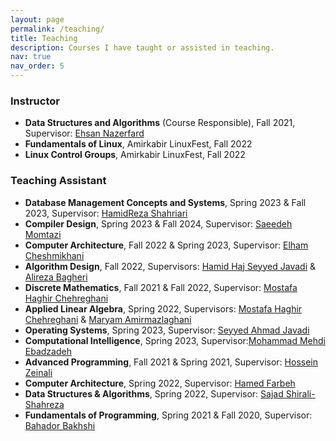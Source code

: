 ```yaml
---
layout: page
permalink: /teaching/
title: Teaching
description: Courses I have taught or assisted in teaching.
nav: true
nav_order: 5
---
```


### Instructor
- **Data Structures and Algorithms** (Course Responsible), Fall 2021, Supervisor: [Ehsan Nazerfard](https://aut.ac.ir/cv/2384/EHSAN-NAZERFARD?slc_lang=en&&cv=2384&mod=scv)
- **Fundamentals of Linux**, Amirkabir LinuxFest, Fall 2022
- **Linux Control Groups**, Amirkabir LinuxFest, Fall 2022

### Teaching Assistant
- **Database Management Concepts and Systems**, Spring 2023 & Fall 2023, Supervisor: [HamidReza Shahriari](https://aut.ac.ir/cv/2479/HamidReza-Shahriari?slc_lang=en&&cv=2479&mod=scv)
- **Compiler Design**, Spring 2023 & Fall 2024, Supervisor: [Saeedeh Momtazi](https://aut.ac.ir/cv/2345/SAEEDE-MOMTAZI)
- **Computer Architecture**, Fall 2022 & Spring 2023, Supervisor: [Elham Cheshmikhani](https://en.sbu.ac.ir/~e_cheshmikhani)
- **Algorithm Design**, Fall 2022, Supervisors: [Hamid Haj Seyyed Javadi](https://scholar.google.com/citations?user=E0pspwIAAAAJ&hl=en) & [Alireza Bagheri](https://aut.ac.ir/cv/2072/Alireza%20Bagheri)
- **Discrete Mathematics**, Fall 2021 & Fall 2022, Supervisor: [Mostafa Haghir Chehreghani](https://aut.ac.ir/cv/2350/Mostafa%20HaghirChehreghani)
- **Applied Linear Algebra**, Spring 2022, Supervisors: [Mostafa Haghir Chehreghani](https://aut.ac.ir/cv/2350/Mostafa%20HaghirChehreghani) & [Maryam Amirmazlaghani](https://aut.ac.ir/cv/2296/MARYAM%20AMIR%20MAZLAGHANI)
- **Operating Systems**, Spring 2023, Supervisor: [Seyyed Ahmad Javadi](https://aut.ac.ir/cv/21291/S.Ahmad%20Javadi)
- **Computational Intelligence**, Spring 2023, Supervisor:[Mohammad Mehdi Ebadzadeh](https://aut.ac.ir/cv/2130/Mohammad%20Mehdi%20Ebadzadeh)
- **Advanced Programming**, Fall 2021 & Spring 2021, Supervisor: [Hossein Zeinali](https://aut.ac.ir/cv/3031/Hossein%20Zeinali)
- **Computer Architecture**, Spring 2022, Supervisor: [Hamed Farbeh](https://aut.ac.ir/cv/2158/HAMED%20FARBEH)
- **Data Structures & Algorithms**, Spring 2022, Supervisor: [Sajad Shirali-Shahreza](https://sajad.shirali.ir/)
- **Fundamentals of Programming**, Spring 2021 & Fall 2020, Supervisor: [Bahador Bakhshi](https://de.linkedin.com/in/bahador-bakhshi)
